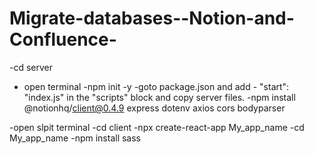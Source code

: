 # Migrate-databases--Notion-and-Confluence-

-cd server
- open terminal 
-npm init -y
-goto package.json and add - "start": "index.js" in the "scripts" block and copy server files.
-npm install @notionhq/client@0.4.9 express dotenv axios cors bodyparser

-open slpit terminal
  -cd client
  -npx create-react-app My_app_name
  -cd My_app_name
  -npm install sass
